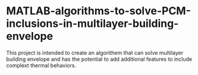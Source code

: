 # MATLAB-algorithms-to-solve-PCM-inclusions-in-multilayer-building-envelope
This project is intended to create an algorithem that can solve multilayer building envelope and has the potential to add additional features to include complext thermal behaviors. 
